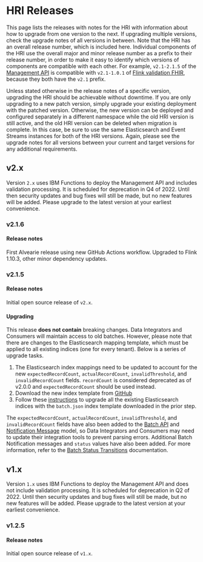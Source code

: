 # HRI Releases

This page lists the releases with notes for the HRI with information about how to upgrade from one version to the next. If upgrading multiple versions, check the upgrade notes of all versions in between. Note that the HRI has an overall release number, which is included here. Individual components of the HRI use the overall major and minor release number as a prefix to their release number, in order to make it easy to identify which versions of components are compatible with each other. For example, `v2.1-2.1.5` of the [Management API](https://github.com/Alvearie/hri-mgmt-api) is compatible with `v2.1-1.0.1` of [Flink validation FHIR](https://github.com/Alvearie/hri-flink-validation-fhir), because they both have the `v2.1` prefix.

Unless stated otherwise in the release notes of a specific version, upgrading the HRI should be achievable without downtime. If you are only upgrading to a new patch version, simply upgrade your existing deployment with the patched version. Otherwise, the new version can be deployed and configured separately in a different namespace while the old HRI version is still active, and the old HRI version can be deleted when migration is complete. In this case, be sure to use the same Elasticsearch and Event Streams instances for both of the HRI versions. Again, please see the upgrade notes for all versions between your current and target versions for any additional requirements.

## v2.x
Version `2.x` uses IBM Functions to deploy the Management API and includes validation processing. It is scheduled for deprecation in Q4 of 2022. Until then security updates and bug fixes will still be made, but no new features will be added. Please upgrade to the latest version at your earliest convenience.

### v2.1.6

#### Release notes
First Alvearie release using new GitHub Actions workflow. Upgraded to Flink 1.10.3, other minor dependency updates.

### v2.1.5

#### Release notes
Initial open source release of `v2.x`.

#### Upgrading
This release **does not contain** breaking changes. Data Integrators and Consumers will maintain access to old batches. However, please note that there are changes to the Elasticsearch mapping template, which must be applied to all existing indices (one for every tenant). Below is a series of upgrade tasks. 

1. The Elasticsearch index mappings need to be updated to account for the new `expectedRecordCount`, `actualRecordCount`, `invalidThreshold`, and `invalidRecordCount` fields. `recordCount` is considered deprecated as of v2.0.0 and `expectedRecordCount` should be used instead.
2. Download the new index template from [GitHub](https://github.com/Alvearie/hri-mgmt-api/blob/support-2.x/document-store/index-templates/batches.json)
3. Follow these [instructions](troubleshooting.md#upgrade-existing-elasticsearch-indices) to upgrade all the existing Elasticsearch indices with the `batch.json` index template downloaded in the prior step.

The `expectedRecordCount`, `actualRecordCount`, `invalidThreshold`, and `invalidRecordCount` fields have also been added to the [Batch API](apispec.md#batches) and [Notification Message](apispec.md#notification-messages) model, so Data Integrators and Consumers may need to update their integration tools to prevent parsing errors. Additional Batch Notification messages and `status` values have also been added. For more information, refer to the [Batch Status Transitions](processflow.md#batch-status-transitions) documentation.

## v1.x
Version `1.x` uses IBM Functions to deploy the Management API and does not include validation processing. It is scheduled for deprecation in Q2 of 2022. Until then security updates and bug fixes will still be made, but no new features will be added. Please upgrade to the latest version at your earliest convenience.

### v1.2.5

#### Release notes
Initial open source release of `v1.x`.